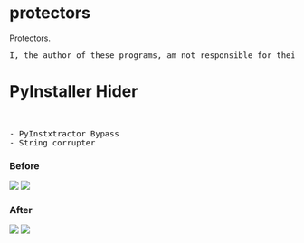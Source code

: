 # protectors
Protectors. <br>
<pre>
I, the author of these programs, am not responsible for their use or for actions taken with the help of this program. Any illegal actions are punishable by criminal prosecution! These programs are designed only to protect your programs and protect / create protection. When you use its code / executable, be sure to indicate the author (does not apply to ). Using my programs for illegal purposes is prohibited!
</pre>
<h1>PyInstaller Hider</h1><br>
<pre>
- PyInstxtractor Bypass
- String corrupter
</pre>
<h3>Before</h3>
<img src="https://github.com/KDSS-Research/KDSSR-SITE-DOWNLOADS/blob/main/die_Aazfs2ZZqF.png?raw=true">
<img src="https://github.com/KDSS-Research/KDSSR-SITE-DOWNLOADS/blob/main/ConEmu64_N6OunU2JiN.png?raw=true">
<h3>After</h3>
<img src="https://github.com/KDSS-Research/KDSSR-SITE-DOWNLOADS/blob/main/die_8CK7nFjH0F.png?raw=true">
<img src="https://github.com/KDSS-Research/KDSSR-SITE-DOWNLOADS/blob/main/ConEmu64_NVmAeoQd7u.png?raw=true">
